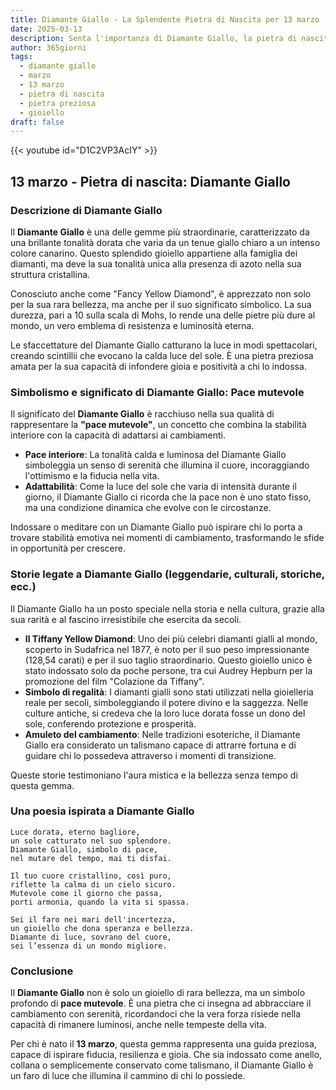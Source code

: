 ```yaml
---
title: Diamante Giallo - La Splendente Pietra di Nascita per 13 marzo
date: 2025-03-13
description: Senta l'importanza di Diamante Giallo, la pietra di nascita di 13 marzo che simboleggia Pace mutevole. Lasci che la sua bellezza e il suo significato illuminino la sua giornata.
author: 365giorni
tags:
  - diamante giallo
  - marzo
  - 13 marzo
  - pietra di nascita
  - pietra preziosa
  - gioiello
draft: false
---
```


{{< youtube id="D1C2VP3AcIY" >}}

## 13 marzo - Pietra di nascita: Diamante Giallo

### Descrizione di Diamante Giallo

Il **Diamante Giallo** è una delle gemme più straordinarie, caratterizzato da una brillante tonalità dorata che varia da un tenue giallo chiaro a un intenso colore canarino. Questo splendido gioiello appartiene alla famiglia dei diamanti, ma deve la sua tonalità unica alla presenza di azoto nella sua struttura cristallina.

Conosciuto anche come "Fancy Yellow Diamond", è apprezzato non solo per la sua rara bellezza, ma anche per il suo significato simbolico. La sua durezza, pari a 10 sulla scala di Mohs, lo rende una delle pietre più dure al mondo, un vero emblema di resistenza e luminosità eterna.

Le sfaccettature del Diamante Giallo catturano la luce in modi spettacolari, creando scintillii che evocano la calda luce del sole. È una pietra preziosa amata per la sua capacità di infondere gioia e positività a chi lo indossa.

### Simbolismo e significato di Diamante Giallo: Pace mutevole

Il significato del **Diamante Giallo** è racchiuso nella sua qualità di rappresentare la **"pace mutevole"**, un concetto che combina la stabilità interiore con la capacità di adattarsi ai cambiamenti.

- **Pace interiore**: La tonalità calda e luminosa del Diamante Giallo simboleggia un senso di serenità che illumina il cuore, incoraggiando l'ottimismo e la fiducia nella vita.
- **Adattabilità**: Come la luce del sole che varia di intensità durante il giorno, il Diamante Giallo ci ricorda che la pace non è uno stato fisso, ma una condizione dinamica che evolve con le circostanze.

Indossare o meditare con un Diamante Giallo può ispirare chi lo porta a trovare stabilità emotiva nei momenti di cambiamento, trasformando le sfide in opportunità per crescere.

### Storie legate a Diamante Giallo (leggendarie, culturali, storiche, ecc.)

Il Diamante Giallo ha un posto speciale nella storia e nella cultura, grazie alla sua rarità e al fascino irresistibile che esercita da secoli.

- **Il Tiffany Yellow Diamond**: Uno dei più celebri diamanti gialli al mondo, scoperto in Sudafrica nel 1877, è noto per il suo peso impressionante (128,54 carati) e per il suo taglio straordinario. Questo gioiello unico è stato indossato solo da poche persone, tra cui Audrey Hepburn per la promozione del film "Colazione da Tiffany".
- **Simbolo di regalità**: I diamanti gialli sono stati utilizzati nella gioielleria reale per secoli, simboleggiando il potere divino e la saggezza. Nelle culture antiche, si credeva che la loro luce dorata fosse un dono del sole, conferendo protezione e prosperità.
- **Amuleto del cambiamento**: Nelle tradizioni esoteriche, il Diamante Giallo era considerato un talismano capace di attrarre fortuna e di guidare chi lo possedeva attraverso i momenti di transizione.

Queste storie testimoniano l'aura mistica e la bellezza senza tempo di questa gemma.

### Una poesia ispirata a Diamante Giallo

```
Luce dorata, eterno bagliore,  
un sole catturato nel suo splendore.  
Diamante Giallo, simbolo di pace,  
nel mutare del tempo, mai ti disfai.

Il tuo cuore cristallino, così puro,  
riflette la calma di un cielo sicuro.  
Mutevole come il giorno che passa,  
porti armonia, quando la vita si spassa.

Sei il faro nei mari dell'incertezza,  
un gioiello che dona speranza e bellezza.  
Diamante di luce, sovrano del cuore,  
sei l’essenza di un mondo migliore.
```

### Conclusione

Il **Diamante Giallo** non è solo un gioiello di rara bellezza, ma un simbolo profondo di **pace mutevole**. È una pietra che ci insegna ad abbracciare il cambiamento con serenità, ricordandoci che la vera forza risiede nella capacità di rimanere luminosi, anche nelle tempeste della vita.

Per chi è nato il **13 marzo**, questa gemma rappresenta una guida preziosa, capace di ispirare fiducia, resilienza e gioia. Che sia indossato come anello, collana o semplicemente conservato come talismano, il Diamante Giallo è un faro di luce che illumina il cammino di chi lo possiede.